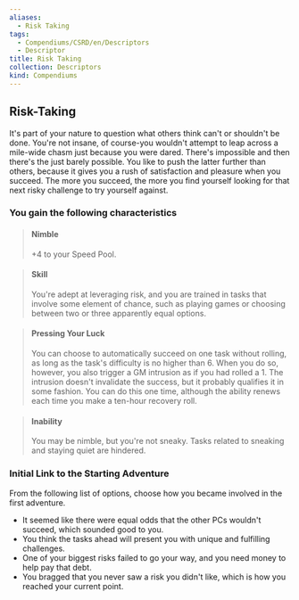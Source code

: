 ```yaml
---
aliases:
  - Risk Taking
tags:
  - Compendiums/CSRD/en/Descriptors
  - Descriptor
title: Risk Taking
collection: Descriptors
kind: Compendiums
---
```

## Risk-Taking  
It's part of your nature to question what others think can't or shouldn't be done. You're not insane, of course-you wouldn't attempt to leap across a mile-wide chasm just because you were dared. There's impossible and then there's the just barely possible. You like to push the latter further than others, because it gives you a rush of satisfaction and pleasure when you succeed. The more you succeed, the more you find yourself looking for that next risky challenge to try yourself against.
### You gain the following characteristics  
> #### Nimble
> +4 to your Speed Pool.  

> #### Skill
> You're adept at leveraging risk, and you are trained in tasks that involve some element of chance, such as playing games or choosing between two or three apparently equal options.  

> #### Pressing Your Luck
> You can choose to automatically succeed on one task without rolling, as long as the task's difficulty is no higher than 6. When you do so, however, you also trigger a GM intrusion as if you had rolled a 1. The intrusion doesn't invalidate the success, but it probably qualifies it in some fashion. You can do this one time, although the ability renews each time you make a ten-hour recovery roll.  

> #### Inability
> You may be nimble, but you're not sneaky. Tasks related to sneaking and staying quiet are hindered.  

### Initial Link to the Starting Adventure  
From the following list of options, choose how you became involved in the first adventure.  
- It seemed like there were equal odds that the other PCs wouldn't succeed, which sounded good to you.  
- You think the tasks ahead will present you with unique and fulfilling challenges.  
- One of your biggest risks failed to go your way, and you need money to help pay that debt.  
- You bragged that you never saw a risk you didn't like, which is how you reached your current point.  
